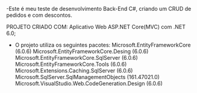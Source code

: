 <Instructions for code>

-Este é meu teste de desenvolvimento Back-End C#, criando um CRUD de pedidos e com descontos.

PROJETO CRIADO COM: Aplicativo Web ASP.NET Core(MVC) com .NET 6.0; 

* O projeto utiliza os seguintes pacotes:
Microsoft.EntityFrameworkCore (6.0.6)
Microsoft.EntityFrameworkCore.Desing (6.0.6)
Microsoft.EntityFrameworkCore.SqlServer (6.0.6)
Microsoft.EntityFrameworkCore.Tools (6.0.6)
Microsoft.Extensions.Caching.SqlServer (6.0.6)
Microsoft.SqlServer.SqlManagementObjects (161.47021.0)
Microsoft.VisualStudio.Web.CodeGeneration.Design (6.0.6)

